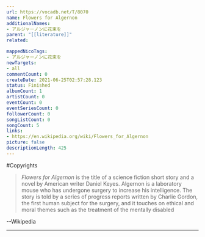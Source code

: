 ```yaml
---
url: https://vocadb.net/T/8070
name: Flowers for Algernon
additionalNames: 
- アルジャーノンに花束を
parent: "[[literature]]"
related:

mappedNicoTags:
- アルジャーノンに花束を
newTargets:
- all
commentCount: 0
createDate: 2021-06-25T02:57:28.123
status: Finished
albumCount: 1
artistCount: 0
eventCount: 0
eventSeriesCount: 0
followerCount: 0
songListCount: 0
songCount: 5
links: 
- https://en.wikipedia.org/wiki/Flowers_for_Algernon
picture: false
descriptionLength: 425
---
```


#Copyrights

> _Flowers for Algernon_ is the title of a science fiction short story and a novel by American writer Daniel Keyes.
> Algernon is a laboratory mouse who has undergone surgery to increase his intelligence. The story is told by a series of progress reports written by Charlie Gordon, the first human subject for the surgery, and it touches on ethical and moral themes such as the treatment of the mentally disabled

--Wikipedia

---

